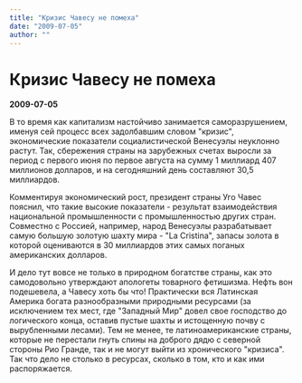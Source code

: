 ```yaml
---
title: "Кризис Чавесу не помеха"
date: "2009-07-05"
author: ""
---
```


# Кризис Чавесу не помеха

**2009-07-05** 

В то время как капитализм настойчиво занимается саморазрушением, именуя сей процесс всех задолбавшим словом "кризис", экономические показатели социалистической Венесуэлы неуклонно растут. Так, сбережения страны на зарубежных счетах выросли за период с первого июня по первое августа на сумму 1 миллиард 407 миллионов долларов, и на сегодняшний день составляют 30,5 миллиардов.

Комментируя экономический рост, президент страны Уго Чавес пояснил, что такие высокие показатели - результат взаимодействия национальной промышленности с промышленностью других стран. Cовместно с Россией, например, народ Венесуэлы разрабатывает самую большую золотую шахту мира - "La Cristina", запасы золота в которой оцениваются в 30 миллиардов этих самых поганых американских долларов.

И дело тут вовсе не только в природном богатстве страны, как это самодовольно утверждают апологеты товарного фетишизма. Нефть вон подешевела, а Чавесу хоть бы что! Практически вся Латинская Америка богата разнообразными природными ресурсами (за исключением тех мест, где "Западный Мир" довел свое господство до логического конца, оставив пустые шахты и истощенную почву с вырубленными лесами). Тем не менее, те латиноамериканские страны, которые не перестали гнуть спины на доброго дядю с северной стороны Рио Гранде, так и не могут выйти из хронического "кризиса". Так что дело не столько в ресурсах, сколько в том, кто и как ими распоряжается.